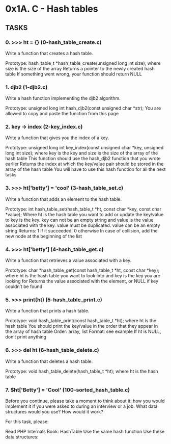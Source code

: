 # 0x1A. C - Hash tables

## TASKS

### 0. >>> ht = {} (0-hash_table_create.c)
Write a function that creates a hash table.

Prototype: hash_table_t *hash_table_create(unsigned long int size);
where size is the size of the array
Returns a pointer to the newly created hash table
If something went wrong, your function should return NULL

### 1. djb2 (1-djb2.c)
Write a hash function implementing the djb2 algorithm.

Prototype: unsigned long int hash_djb2(const unsigned char *str);
You are allowed to copy and paste the function from this page

### 2. key -> index (2-key_index.c)
Write a function that gives you the index of a key.

Prototype: unsigned long int key_index(const unsigned char *key, unsigned long int size);
where key is the key
and size is the size of the array of the hash table
This function should use the hash_djb2 function that you wrote earlier
Returns the index at which the key/value pair should be stored in the array of the hash table
You will have to use this hash function for all the next tasks

### 3. >>> ht['betty'] = 'cool' (3-hash_table_set.c)
Write a function that adds an element to the hash table.

Prototype: int hash_table_set(hash_table_t *ht, const char *key, const char *value);
Where ht is the hash table you want to add or update the key/value to
key is the key. key can not be an empty string
and value is the value associated with the key. value must be duplicated. value can be an empty string
Returns: 1 if it succeeded, 0 otherwise
In case of collision, add the new node at the beginning of the list

### 4. >>> ht['betty'] (4-hash_table_get.c)
Write a function that retrieves a value associated with a key.

Prototype: char *hash_table_get(const hash_table_t *ht, const char *key);
where ht is the hash table you want to look into
and key is the key you are looking for
Returns the value associated with the element, or NULL if key couldn’t be found

### 5. >>> print(ht) (5-hash_table_print.c)
Write a function that prints a hash table.

Prototype: void hash_table_print(const hash_table_t *ht);
where ht is the hash table
You should print the key/value in the order that they appear in the array of hash table
Order: array, list
Format: see example
If ht is NULL, don’t print anything

### 6. >>> del ht (6-hash_table_delete.c)
Write a function that deletes a hash table.

Prototype: void hash_table_delete(hash_table_t *ht);
where ht is the hash table

### 7. $ht['Betty'] = 'Cool' (100-sorted_hash_table.c)
Before you continue, please take a moment to think about it: how you would implement it if you were asked to during an interview or a job. What data structures would you use? How would it work?

For this task, please:

Read PHP Internals Book: HashTable
Use the same hash function
Use these data structures:
